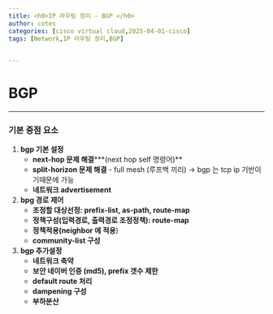 ```yaml
---
title: <h0>IP 라우팅 정리 - BGP </h0>
author: cotes 
categories: [cisco virtual cloud,2025-04-01-cisco]
tags: [Network,IP 라우팅 정리,BGP]

 
---
```


# BGP

------

### 기본 중점 요소

1. **bgp 기본 설정**
   - **next-hop 문제 해결*****(next hop self 명령어)**
   - **split-horizon 문제 해결** - full mesh (루프백 끼리) -> bgp 는 tcp ip 기반이기때문에 가능
   - **네트워크 advertisement**
2. **bpg 경로 제어**
   * **조정할 대상선정: prefix-list, as-path, route-map**
   * **정책구성(입력경로, 출력경로 조정정책): route-map**
   * **정책적용(neighbor 에 적용**)
   * **community-list 구성**
3. **bgp 추가설정**
   - **네트워크 축약**
   - **보안 네이버 인증 (md5), prefix 갯수 제한**
   - **default route 처리**
   - **dampening 구성**
   - **부하분산**